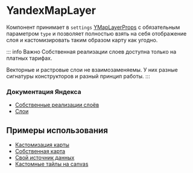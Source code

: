 # YandexMapLayer

Компонент принимает в `settings` [YMapLayerProps](https://yandex.ru/dev/jsapi30/doc/ru/ref/#YMapLayerProps) с обязательным параметром `type` и позволяет полностью взять на себя отображение слоя и кастомизировать таким образом карту как угодно.

::: info Важно
Собственная реализации слоев доступна только на платных тарифах.

Векторные и растровые слои не взаимозаменяемы. У них разные сигнатуры конструкторов и разный принцип работы.
:::

### Документация Яндекса
- [Собственные реализации слоёв](https://yandex.ru/dev/jsapi30/doc/ru/dg/concepts/custom-layers)
- [Слои](https://yandex.ru/dev/jsapi30/doc/ru/dg/concepts/map-objects#layers)

## Примеры использования
- [Кастомизация карты](/examples/layers/customization)
- [Собственная карта](/examples/layers/custom-map)
- [Свой источник данных](/examples/layers/custom-map-type)
- [Кастомные тайлы на canvas](/examples/layers/canvas-tiles)
